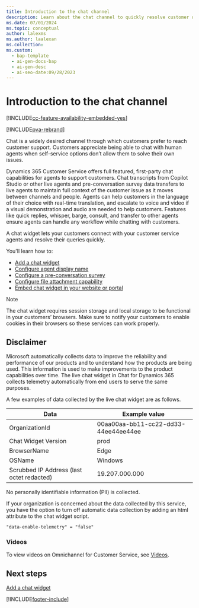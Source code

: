 ```yaml
---
title: Introduction to the chat channel
description: Learn about the chat channel to quickly resolve customer queries with features like quick replies, whisper, barge, consult, and transfer.
ms.date: 07/01/2024
ms.topic: conceptual
author: lalexms
ms.author: laalexan
ms.collection:
ms.custom:
  - bap-template
  - ai-gen-docs-bap
  - ai-gen-desc
  - ai-seo-date:09/28/2023
---
```


# Introduction to the chat channel

[!INCLUDE[cc-feature-availability-embedded-yes](../../includes/cc-feature-availability-embedded-yes.md)]

[!INCLUDE[pva-rebrand](../../includes/cc-pva-rebrand.md)]

Chat is a widely desired channel through which customers prefer to reach customer support. Customers appreciate being able to chat with human agents when self-service options don’t allow them to solve their own issues.

Dynamics 365 Customer Service offers full featured, first-party chat capabilities for agents to support customers. Chat transcripts from Copilot Studio or other live agents and pre-conversation survey data transfers to live agents to maintain full context of the customer issue as it moves between channels and people. Agents can help customers in the language of their choice with real-time translation, and escalate to voice and video if a visual demonstration and audio are needed to help customers. Features like quick replies, whisper, barge, consult, and transfer to other agents ensure agents can handle any workflow while chatting with customers.

A chat widget lets your customers connect with your customer service agents and resolve their queries quickly.

You'll learn how to:

- [Add a chat widget](add-chat-widget.md)
- [Configure agent display name](agent-display-name.md)
- [Configure a pre-conversation survey](configure-pre-chat-survey.md)
- [Configure file attachment capability](configure-file-attachment.md)
- [Embed chat widget in your website or portal](embed-chat-widget-portal.md)

> [!NOTE]
> The chat widget requires session storage and local storage to be functional in your customers’ browsers. Make sure to notify your customers to enable cookies in their browsers so these services can work properly.

## Disclaimer

Microsoft automatically collects data to improve the reliability and performance of our products and to understand how the products are being used. This information is used to make improvements to the product capabilities over time. The live chat widget in Chat for Dynamics 365 collects telemetry automatically from end users to serve the same purposes. 

A few examples of data collected by the live chat widget are as follows.

| Data | Example value |
|---------------|------------------------|
| OrganizationId | 00aa00aa-bb11-cc22-dd33-44ee44ee44ee |
| Chat Widget Version | prod |
| BrowserName | Edge |
| OSName | Windows |
| Scrubbed IP Address (last octet redacted) | 19.207.000.000 | 
    
No personally identifiable information (PII) is collected.  

If your organization is concerned about the data collected by this service, you have the option to turn off automatic data collection by adding an html attribute to the chat widget script. 

`"data-enable-telemetry" = "false"`

### Videos

To view videos on Omnichannel for Customer Service, see [Videos](../use/videos.md).

## Next steps

[Add a chat widget](add-chat-widget.md)  


[!INCLUDE[footer-include](../../includes/footer-banner.md)]
